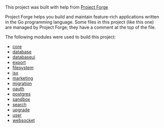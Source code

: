 <!--- Content managed by Project Forge, see [projectforge.md] for details. -->
This project was built with help from [Project Forge](https://projectforge.dev)

Project Forge helps you build and maintain feature-rich applications written in the Go programming language. 
Some files in this project (like this one) are managed by Project Forge; they have a comment at the top of the file.

The following modules were used to build this project:

- [core](./doc/module/core.md)
- [database](./doc/module/database.md)
- [databaseui](./doc/module/databaseui.md)
- [export](./doc/module/export.md)
- [filesystem](./doc/module/filesystem.md)
- [jsx](./doc/module/jsx.md)
- [marketing](./doc/module/marketing.md)
- [migration](./doc/module/migration.md)
- [oauth](./doc/module/oauth.md)
- [postgres](./doc/module/postgres.md)
- [sandbox](./doc/module/sandbox.md)
- [search](./doc/module/search.md)
- [upgrade](./doc/module/upgrade.md)
- [user](./doc/module/user.md)
- [websocket](./doc/module/websocket.md)
